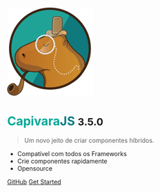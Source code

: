 ![logo](media/capivara-logo.png)

# <span style="color: #00A998;">**Capivara**</span><span style="color: #007A7F;">**JS**</span> <small>3.5.0</small>

> Um novo jeito de criar componentes híbridos.

* Compatível com todos os Frameworks
* Crie componentes rapidamente
* Opensource

[GitHub](https://github.com/CapivaraJS/capivarajs)
[Get Started](#docsify)
